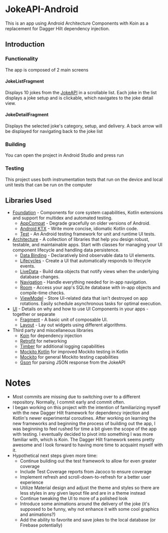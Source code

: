 # JokeAPI-Android
This is an app using Android Architecture Components with Koin as a replacement for Dagger Hilt dependency injection.

## Introduction

### Functionality
The app is composed of 2 main screens

#### JokeListFragment
Displays 10 jokes from the [JokeAPI](https://github.com/Sv443/JokeAPI) in a scrollable list.
Each joke in the list displays a joke setup and is clickable, which navigates to the joke detail view.

#### JokeDetailFragment
Displays the selected joke's category, setup, and delivery.
A back arrow will be displayed for navigating back to the joke list

### Building
You can open the project in Android Studio and press run

### Testing
This project uses both instrumentation tests that run on the device and local unit tests that can be run on the computer

Libraries Used
--------------
* [Foundation][0] - Components for core system capabilities, Kotlin extensions and support for
  multidex and automated testing.
  * [AppCompat][1] - Degrade gracefully on older versions of Android.
  * [Android KTX][2] - Write more concise, idiomatic Kotlin code.
  * [Test][4] - An Android testing framework for unit and runtime UI tests.
* [Architecture][10] - A collection of libraries that help you design robust, testable, and
  maintainable apps. Start with classes for managing your UI component lifecycle and handling data
  persistence.
  * [Data Binding][11] - Declaratively bind observable data to UI elements.
  * [Lifecycles][12] - Create a UI that automatically responds to lifecycle events.
  * [LiveData][13] - Build data objects that notify views when the underlying database changes.
  * [Navigation][14] - Handle everything needed for in-app navigation.
  * [Room][16] - Access your app's SQLite database with in-app objects and compile-time checks.
  * [ViewModel][17] - Store UI-related data that isn't destroyed on app rotations. Easily schedule
     asynchronous tasks for optimal execution.
* [UI][30] - Details on why and how to use UI Components in your apps - together or separate
  * [Fragment][34] - A basic unit of composable UI.
  * [Layout][35] - Lay out widgets using different algorithms.
* Third party and miscellaneous libraries
  * [Koin][90] for dependency injection
  * [Retrofit][91] for networking
  * [Timber][92] for additional logging capabilities
  * [Mockito Kotlin][93] for improved Mockito testing in Kotlin
  * [Mockito][94] for general Mockito testing capabilities
  * [Gson][95] for parsing JSON response from the JokeAPI

[0]: https://developer.android.com/jetpack/components
[1]: https://developer.android.com/topic/libraries/support-library/packages#v7-appcompat
[2]: https://developer.android.com/kotlin/ktx
[4]: https://developer.android.com/training/testing/
[10]: https://developer.android.com/jetpack/arch/
[11]: https://developer.android.com/topic/libraries/data-binding/
[12]: https://developer.android.com/topic/libraries/architecture/lifecycle
[13]: https://developer.android.com/topic/libraries/architecture/livedata
[14]: https://developer.android.com/topic/libraries/architecture/navigation/
[16]: https://developer.android.com/topic/libraries/architecture/room
[17]: https://developer.android.com/topic/libraries/architecture/viewmodel
[30]: https://developer.android.com/guide/topics/ui
[34]: https://developer.android.com/guide/components/fragments
[35]: https://developer.android.com/guide/topics/ui/declaring-layout
[90]: https://github.com/InsertKoinIO/koin
[91]: https://github.com/square/retrofit
[92]: https://github.com/JakeWharton/timber
[93]: https://github.com/mockito/mockito-kotlin
[94]: https://github.com/mockito/mockito
[95]: https://github.com/google/gson
 
# Notes
* Most commits are missing due to switching over to a different repository. Normally, I commit early and commit often.
* I began working on this project with the intention of familiarizing myself with the new Dagger Hilt framework for dependency injection and Kotlin's newer experimental coroutines.
  After working on learning the new frameworks and beginning the process of building out the app, I was beginning to feel rushed for time a bit given the scope of the app with testing.
  I eventually decided to pivot into something I was more familiar with, which is Koin. The Dagger Hilt framework seems pretty awesome and I look forward to having more time to acquaint myself with it.
* Hypothetical next steps given more time:
  * Continue building out the test framework to allow for even greater coverage
  * Include Test Coverage reports from Jacoco to ensure coverage
  * Implement refresh and scroll-down-to-refresh for a better user experience
  * Utilize Material design and adjust the theme and styles so there are less styles in any given layout file and are in a theme instead
  * Continue tweaking the UI to more of a polished look
  * Introduce some animations around the delivery of the joke (it's supposed to be funny, why not enhance it with some cool graphics and animations?)
  * Add the ability to favorite and save jokes to the local database (or Firebase potentially)
